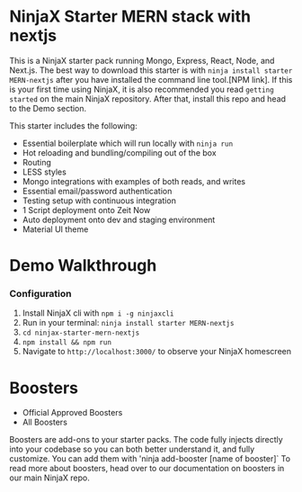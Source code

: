 # NinjaX Starter MERN stack with nextjs

This is a NinjaX starter pack running Mongo, Express, React, Node, and Next.js. The best way to download this starter is with `ninja install starter MERN-nextjs` after you have installed the command line tool.[NPM link]. If this is your first time using NinjaX, it is also recommended you read `getting started` on the main NinjaX repository. After that, install this repo and head to the Demo section.

This starter includes the following:

- Essential boilerplate which will run locally with `ninja run`
- Hot reloading and bundling/compiling out of the box
- Routing 
- LESS styles
- Mongo integrations with examples of both reads, and writes
- Essential email/password authentication
- Testing setup with continuous integration
- 1 Script deployment onto Zeit Now
- Auto deployment onto dev and staging environment
- Material UI theme

# Demo Walkthrough

### Configuration
1. Install NinjaX cli with `npm i -g ninjaxcli` 
2. Run in your terminal: `ninja install starter MERN-nextjs`
3. `cd ninjax-starter-mern-nextjs`
4. `npm install && npm run`
5. Navigate to `http://localhost:3000/` to observe your NinjaX homescreen



# Boosters

- Official Approved Boosters
- All Boosters

Boosters are add-ons to your starter packs. The code fully injects directly into  your codebase so you can both better understand it, and fully customize. You can add them with 'ninja add-booster [name of booster]` To read more about boosters, head over to our documentation on boosters in our main NinjaX repo. 
